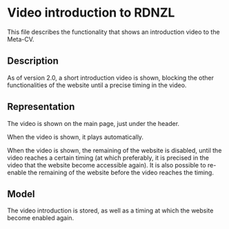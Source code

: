 Video introduction to RDNZL
===========================

This file describes the functionality that shows an introduction video to the
Meta-CV.

Description
-----------
As of version 2.0, a short introduction video is shown, blocking the other 
functionalities of the website until a precise timing in the video.

Representation
--------------
The video is shown on the main page, just under the header.

When the video is shown, it plays automatically.

When the video is shown, the remaining of the website is disabled, until the
video reaches a certain timing (at which preferably, it is precised in the
video that the website become accessible again).
It is also possible to re-enable the remaining of the website before the video
reaches the timing.

Model
-----
The video introduction is stored, as well as a timing at which the website
become enabled again.
